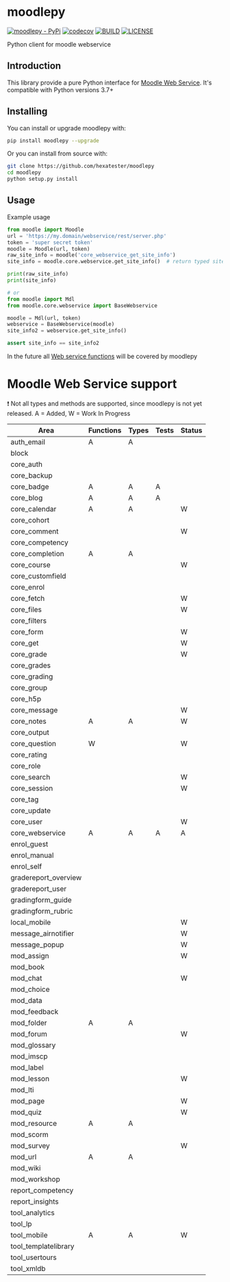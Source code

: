 # moodlepy

[![moodlepy - PyPi](https://img.shields.io/pypi/v/moodlepy)](https://pypi.org/project/moodlepy/)
[![codecov](https://codecov.io/gh/hexatester/moodlepy/branch/master/graph/badge.svg)](https://codecov.io/gh/hexatester/moodlepy)
[![BUILD](https://img.shields.io/travis/com/hexatester/moodlepy)](https://travis-ci.com/github/hexatester/moodlepy)
[![LICENSE](https://img.shields.io/github/license/hexatester/moodlepy)](https://github.com/hexatester/moodlepy/blob/master/LICENSE)

Python client for moodle webservice

## Introduction

This library provide a pure Python interface for [Moodle Web Service](https://docs.moodle.org/dev/Web_services). It's compatible with Python versions 3.7+

## Installing

You can install or upgrade moodlepy with:

```bash
pip install moodlepy --upgrade
```

Or you can install from source with:

```bash
git clone https://github.com/hexatester/moodlepy
cd moodlepy
python setup.py install
```

## Usage

Example usage

```python
from moodle import Moodle
url = 'https://my.domain/webservice/rest/server.php'
token = 'super secret token'
moodle = Moodle(url, token)
raw_site_info = moodle('core_webservice_get_site_info')
site_info = moodle.core.webservice.get_site_info()  # return typed site_info

print(raw_site_info)
print(site_info)

# or
from moodle import Mdl
from moodle.core.webservice import BaseWebservice

moodle = Mdl(url, token)
webservice = BaseWebservice(moodle)
site_info2 = webservice.get_site_info()

assert site_info == site_info2
```

In the future all [Web service functions](https://docs.moodle.org/dev/Web_service_API_functions) will be covered by moodlepy

# Moodle Web Service support

❗️ Not all types and methods are supported, since moodlepy is not yet released.
A = Added, W = Work In Progress

| Area                 | Functions | Types | Tests | Status |
| -------------------- | --------- | ----- | ----- | ------ |
| auth_email           | A         | A     |       |        |
| block                |           |       |       |        |
| core_auth            |           |       |       |        |
| core_backup          |           |       |       |        |
| core_badge           | A         | A     | A     |        |
| core_blog            | A         | A     | A     |        |
| core_calendar        | A         | A     |       | W      |
| core_cohort          |           |       |       |        |
| core_comment         |           |       |       | W      |
| core_competency      |           |       |       |        |
| core_completion      | A         | A     |       |        |
| core_course          |           |       |       | W      |
| core_customfield     |           |       |       |        |
| core_enrol           |           |       |       |        |
| core_fetch           |           |       |       | W      |
| core_files           |           |       |       | W      |
| core_filters         |           |       |       |        |
| core_form            |           |       |       | W      |
| core_get             |           |       |       | W      |
| core_grade           |           |       |       | W      |
| core_grades          |           |       |       |        |
| core_grading         |           |       |       |        |
| core_group           |           |       |       |        |
| core_h5p             |           |       |       |        |
| core_message         |           |       |       | W      |
| core_notes           | A         | A     |       | W      |
| core_output          |           |       |       |        |
| core_question        | W         |       |       | W      |
| core_rating          |           |       |       |        |
| core_role            |           |       |       |        |
| core_search          |           |       |       | W      |
| core_session         |           |       |       | W      |
| core_tag             |           |       |       |        |
| core_update          |           |       |       |        |
| core_user            |           |       |       | W      |
| core_webservice      | A         | A     | A     | A      |
| enrol_guest          |           |       |       |        |
| enrol_manual         |           |       |       |        |
| enrol_self           |           |       |       |        |
| gradereport_overview |           |       |       |        |
| gradereport_user     |           |       |       |        |
| gradingform_guide    |           |       |       |        |
| gradingform_rubric   |           |       |       |        |
| local_mobile         |           |       |       | W      |
| message_airnotifier  |           |       |       | W      |
| message_popup        |           |       |       | W      |
| mod_assign           |           |       |       | W      |
| mod_book             |           |       |       |        |
| mod_chat             |           |       |       | W      |
| mod_choice           |           |       |       |        |
| mod_data             |           |       |       |        |
| mod_feedback         |           |       |       |        |
| mod_folder           | A         | A     |       |        |
| mod_forum            |           |       |       | W      |
| mod_glossary         |           |       |       |        |
| mod_imscp            |           |       |       |        |
| mod_label            |           |       |       |        |
| mod_lesson           |           |       |       | W      |
| mod_lti              |           |       |       |        |
| mod_page             |           |       |       | W      |
| mod_quiz             |           |       |       | W      |
| mod_resource         | A         | A     |       |        |
| mod_scorm            |           |       |       |        |
| mod_survey           |           |       |       | W      |
| mod_url              | A         | A     |       |        |
| mod_wiki             |           |       |       |        |
| mod_workshop         |           |       |       |        |
| report_competency    |           |       |       |        |
| report_insights      |           |       |       |        |
| tool_analytics       |           |       |       |        |
| tool_lp              |           |       |       |        |
| tool_mobile          | A         | A     |       | W      |
| tool_templatelibrary |           |       |       |        |
| tool_usertours       |           |       |       |        |
| tool_xmldb           |           |       |       |        |
